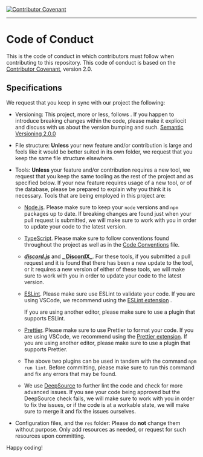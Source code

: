 [![Contributor Covenant](https://img.shields.io/badge/Contributor%20Covenant-2.1-4baaaa.svg)](CODE-OF-CONDUCT.md)

---

# Code of Conduct

This is the code of conduct in which contributors must follow when contributing to this repository. This code of conduct
is based on the [Contributor Covenant](https://www.contributor-covenant.org/), version 2.0.

## Specifications

We request that you keep in sync with our project the following:

- Versioning: This project, more or less, follows . If you happen to introduce breaking changes within the code, please
  make it expliocit and discuss with us about the version bumping and
  such. [Semantic Versioning 2.0.0](https://semver.org/)


- File structure: **Unless** your new feature and/or contribution is large and feels like it would
  be better suited in its own folder, we request that you keep the same file structure elsewhere.


- Tools: **Unless** your feature and/or contribution requires a new tool, we request that you keep the same
  tooling as the rest of the project and as specified below. If your new feature requires usage of a new tool, or of the
  database, please be prepared to explain why you think it is necessary. Tools that are being employed in this project
  are:

    - [Node.js](https://nodejs.org/en/). Please make sure to keep your `node` versions and `npm` packages up to date. If
      breaking changes are found just when your pull request is submitted, we will make sure to work with you in order
      to update your code to the latest version.

    - [TypeScript](https://www.typescriptlang.org/). Please make sure to follow conventions found throughout the project
      as well as in the [Code Conventions](CODE-CONVENTIONS.md) file.

    - [**_discord.js_**](https://github.com/discordjs/discord.js) and [**_
      DiscordX_**](https://github.com/discordx-ts/discordx). For these tools, if you
      submitted a pull request and it is found that
      there
      has been a new update to the tool, or it
      requires a new version of either of these tools, we will make sure to work with you in order to update your code
      to the latest version.

    - [ESLint](https://eslint.org/). Please make sure use ESLint to validate your code. If you are using VSCode, we
      recommend using the [ESLint extension](https://marketplace.visualstudio.com/items?itemName=dbaeumer.vscode-eslint)
      .

      If you are using another editor, please make sure to use a plugin that supports ESLint.

    - [Prettier](https://prettier.io/). Please make sure to use Prettier to format your code. If you are using VSCode,
      we
      recommend using
      the [Prettier extension](https://marketplace.visualstudio.com/items?itemName=esbenp.prettier-vscode).
      If you are using another editor, please make sure to use a plugin that supports Prettier.

    - The above two plugins can be used in tandem with the command `npm run lint`. Before committing, please make sure
      to run this command and fix any errors that may be found.

    - We use [DeepSource](https://deepsource.io) to further lint the code and check for more advanced issues. If you see
      your code being approved but the DeepSource check fails, we will make sure to work with you in order to fix the
      issues, or if the code is at a workable state, we will make sure to merge it and fix the issues ourselves.


- Configuration files, and the `res` folder: Please do **not** change them without purpose. Only add resources as
  needed, or request for such resources upon committing.

Happy coding!
